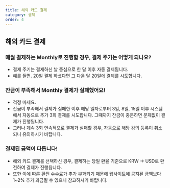 ```yaml
---
title: 해외 카드 결제
category: 결제
order: 4
---
```


## 해외 카드 결제

### 매월 결제하는 Monthly로 진행할 경우, 결제 주기는 어떻게 되나요?

- 결제 주기는 결제하신 날 중심으로 한 달 이후 자동 결제됩니다.
- 예를 들면. 20일 결제 하셨다면 그 다음 달 20일에 결제를 시도합니다.

### 잔금이 부족해서 Monthly 결제가 실패했어요!

- 걱정 마세요.
- 잔금이 부족해서 결제가 실패한 이후 해당 일자로부터 3일, 8일, 15일 이후 시스템에서 자동으로 추가 3회 결제를 시도합니다. 그때까지 잔금이 충분하면 문제없이 결제가 진행됩니다.
- 그러나 계속 3회 연속적으로 결제가 실패할 경우, 자동으로 해당 강의 등록이 취소되니 유의하시기 바랍니다.

### 결제된 금액이 다릅니다!

- 해외 카드 결제를 선택하신 경우, 결제하는 당일 환율 기준으로 KRW -> USD로 환전하여 결제가 진행됩니다.
- 또한 이에 따른 환전 수수료가 추가 부과되기 때문에 웹사이트에 공지된 금액보다 1~2% 추가 과금될 수 있으니 참고하시기 바랍니다.
